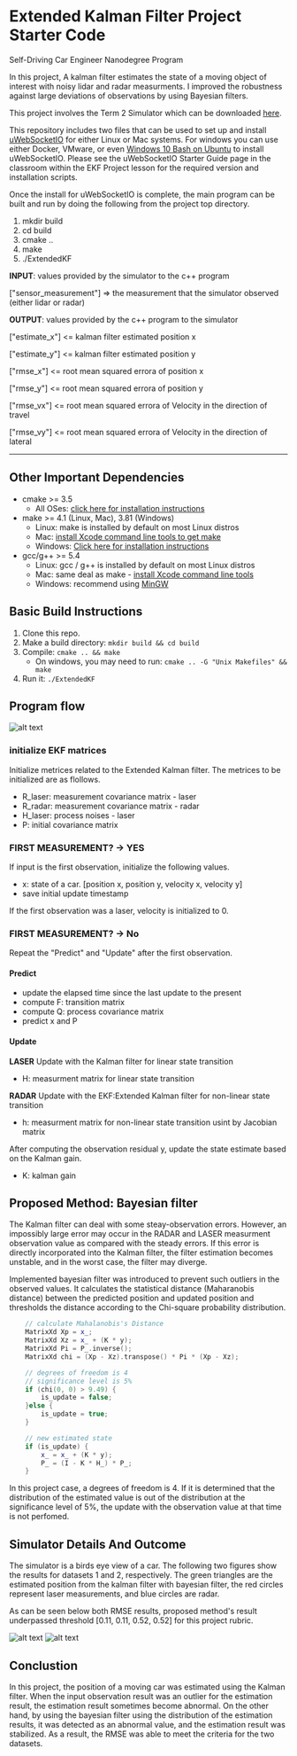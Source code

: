 # Extended Kalman Filter Project Starter Code

[flow]: ./Pics/sensorflow.png "flow"
[result1]: ./Pics/result_dataset1.png "result1"
[result2]: ./Pics/result_dataset2.png "result2"

Self-Driving Car Engineer Nanodegree Program

In this project, A kalman filter estimates the state of a moving object of interest with noisy lidar and radar measurments.
I improved the robustness against large deviations of observations by using Bayesian filters.

This project involves the Term 2 Simulator which can be downloaded [here](https://github.com/udacity/self-driving-car-sim/releases).

This repository includes two files that can be used to set up and install [uWebSocketIO](https://github.com/uWebSockets/uWebSockets) for either Linux or Mac systems. For windows you can use either Docker, VMware, or even [Windows 10 Bash on Ubuntu](https://www.howtogeek.com/249966/how-to-install-and-use-the-linux-bash-shell-on-windows-10/) to install uWebSocketIO. Please see the uWebSocketIO Starter Guide page in the classroom within the EKF Project lesson for the required version and installation scripts.

Once the install for uWebSocketIO is complete, the main program can be built and run by doing the following from the project top directory.

1. mkdir build
2. cd build
3. cmake ..
4. make
5. ./ExtendedKF

**INPUT**: values provided by the simulator to the c++ program

["sensor_measurement"] => the measurement that the simulator observed (either lidar or radar)

**OUTPUT**: values provided by the c++ program to the simulator

["estimate_x"] <= kalman filter estimated position x

["estimate_y"] <= kalman filter estimated position y

["rmse_x"] <= root mean squared errora of position x

["rmse_y"] <= root mean squared errora of position y 

["rmse_vx"] <= root mean squared errora of Velocity in the direction of travel

["rmse_vy"] <= root mean squared errora of Velocity in the direction of lateral

---

## Other Important Dependencies

* cmake >= 3.5
  * All OSes: [click here for installation instructions](https://cmake.org/install/)
* make >= 4.1 (Linux, Mac), 3.81 (Windows)
  * Linux: make is installed by default on most Linux distros
  * Mac: [install Xcode command line tools to get make](https://developer.apple.com/xcode/features/)
  * Windows: [Click here for installation instructions](http://gnuwin32.sourceforge.net/packages/make.htm)
* gcc/g++ >= 5.4
  * Linux: gcc / g++ is installed by default on most Linux distros
  * Mac: same deal as make - [install Xcode command line tools](https://developer.apple.com/xcode/features/)
  * Windows: recommend using [MinGW](http://www.mingw.org/)

## Basic Build Instructions

1. Clone this repo.
2. Make a build directory: `mkdir build && cd build`
3. Compile: `cmake .. && make` 
   * On windows, you may need to run: `cmake .. -G "Unix Makefiles" && make`
4. Run it: `./ExtendedKF `

## Program flow

![alt text][flow]

### initialize EKF matrices
Initialize metrices related to the Extended Kalman filter.
The metrices to be initialized are as flollows.

* R_laser: measurement covariance matrix - laser
* R_radar: measurement covariance matrix - radar
* H_laser: process noises - laser
* P: initial covariance matrix

### FIRST MEASUREMENT? -> YES
If input is the first observation, initialize the following values.

* x: state of a car. [position x, position y, velocity x, velocity y]
* save initial update timestamp

If the first observation was a laser, velocity is initialized to 0.

### FIRST MEASUREMENT? -> No
Repeat the "Predict" and "Update" after the first observation.

#### Predict

* update the elapsed time since the last update to the present
* compute F: transition matrix
* compute Q: process covariance matrix
* predict x and P

#### Update

**LASER**
Update with the Kalman filter for linear state transition
* H: measurment matrix for linear state transition

**RADAR**
Update with the EKF:Extended Kalman filter for non-linear state transition
* h: measurment matrix for non-linear state transition usint by Jacobian matrix

After computing the observation residual y, update the state estimate based on the Kalman gain.
* K: kalman gain

## **Proposed Method**: Bayesian filter

The Kalman filter can deal with some steay-observation errors.
However, an impossibly large error may occur in the RADAR and LASER measurment observation value as compared with the steady errors.
If this error is directly incorporated into the Kalman filter, the filter estimation becomes unstable, and in the worst case, the filter may diverge.

Implemented bayesian filter was introduced to prevent such outliers in the observed values.
It calculates the statistical distance (Maharanobis distance) between the predicted position and updated position and thresholds the distance according to the Chi-square probability distribution.

```cpp
    // calculate Mahalanobis's Distance
    MatrixXd Xp = x_;
    MatrixXd Xz = x_ + (K * y);
    MatrixXd Pi = P_.inverse();
    MatrixXd chi = (Xp - Xz).transpose() * Pi * (Xp - Xz);

    // degrees of freedom is 4
    // significance level is 5%
    if (chi(0, 0) > 9.49) {
        is_update = false;
    }else {
        is_update = true;
    }

    // new estimated state
    if (is_update) {
        x_ = x_ + (K * y);
        P_ = (I - K * H_) * P_;
    }
```

In this project case, a degrees of freedom is 4.
If it is determined that the distribution of the estimated value is out of the distribution at the significance level of 5%, the update with the observation value at that time is not perfomed.

## Simulator Details And Outcome

The simulator is a birds eye view of a car.
The following two figures show the results for datasets 1 and 2, respectively.
The green triangles are the estimated position from the kalman filter with bayesian filter, the red circles represent laser measurements, and blue circles are radar.

As can be seen below both RMSE results, proposed method's result underpassed threshold [0.11, 0.11, 0.52, 0.52] for this project rubric.

![alt text][result1]
![alt text][result2]

## Conclustion
In this project, the position of a moving car was estimated using the Kalman filter.
When the input observation result was an outlier for the estimation result, the estimation result sometimes become abnormal.
On the other hand, by using the bayesian filter using the distribution of the estimation results, it was detected as an abnormal value, and the estimation result was stabilized.
As a result, the RMSE was able to meet the criteria for the two datasets.